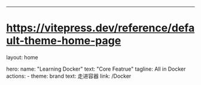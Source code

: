 ---
# https://vitepress.dev/reference/default-theme-home-page
layout: home

hero:
  name: "Learning Docker"
  text: "Core Featrue"
  tagline: All in Docker
  actions:
    - theme: brand
      text: 走进容器
      link: /Docker
